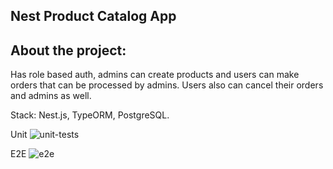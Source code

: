 ## Nest Product Catalog App

## About the project:

Has role based auth, admins can create products and users can make orders that can be processed by admins.
Users also can cancel their orders and admins as well.

Stack: Nest.js, TypeORM, PostgreSQL.

Unit ![unit-tests](https://i.imgur.com/SWwe1qo.png)

E2E
![e2e](https://i.imgur.com/OzBWEzP.png)
